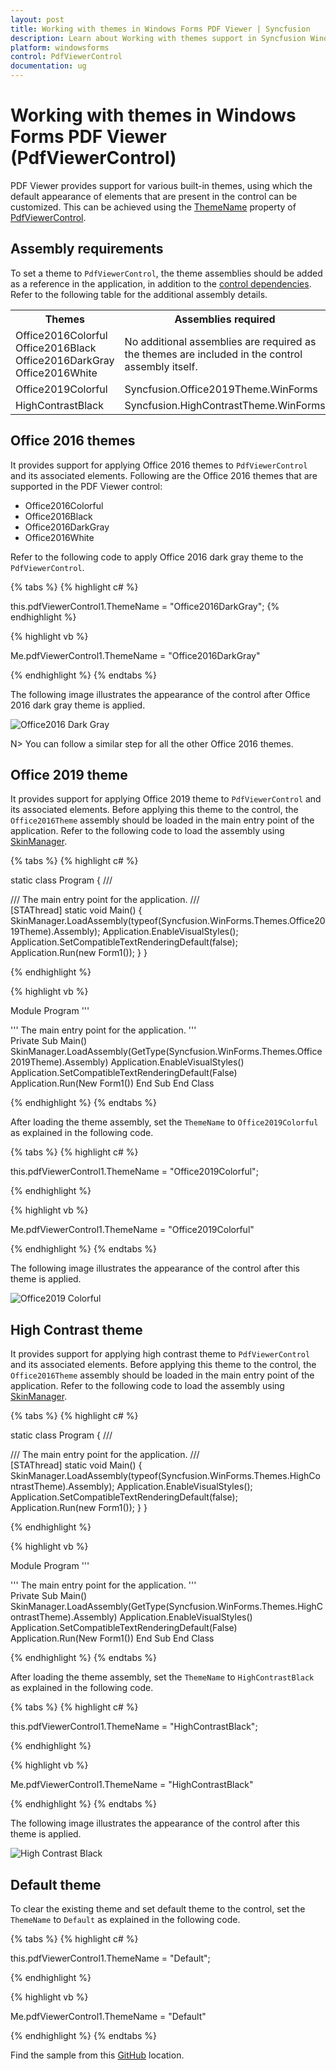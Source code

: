 ```yaml
---
layout: post
title: Working with themes in Windows Forms PDF Viewer | Syncfusion
description: Learn about Working with themes support in Syncfusion Windows Forms PDF Viewer (PdfViewerControl) control and more details.
platform: windowsforms
control: PdfViewerControl
documentation: ug
---
```


# Working with themes in Windows Forms PDF Viewer (PdfViewerControl)

PDF Viewer provides support for various built-in themes, using which the default appearance of elements that are present in the control can be customized. This can be achieved using the [ThemeName](https://help.syncfusion.com/cr/windowsforms/Syncfusion.Windows.Forms.Core.BaseControl.html#Syncfusion_Windows_Forms_Core_BaseControl_ThemeName) property of [PdfViewerControl](https://help.syncfusion.com/cr/windowsforms/Syncfusion.Windows.Forms.PdfViewer.PdfViewerControl.html).

## Assembly requirements

To set a theme to `PdfViewerControl`, the theme assemblies should be added as a reference in the application, in addition to the [control dependencies](https://help.syncfusion.com/windowsforms/control-dependencies#pdf-viewer). Refer to the following table for the additional assembly details.

<table>
	<tr>
		<th>
		Themes
		</th>
		<th>
		Assemblies required
		</th>
	</tr>
	<tr>
		<td>
		Office2016Colorful<br>
		Office2016Black<br>
		Office2016DarkGray<br>
		Office2016White
		</td>
		<td>
		No additional assemblies are required as the themes are included in the control assembly itself.
		</td>
	</tr>
	<tr>
		<td>
		Office2019Colorful
		</td>
		<td>
		Syncfusion.Office2019Theme.WinForms
		</td>
	</tr>
	<tr>
		<td>
		HighContrastBlack
		</td>
		<td>
		Syncfusion.HighContrastTheme.WinForms
		</td>
	</tr>
</table>

## Office 2016 themes

It provides support for applying Office 2016 themes to `PdfViewerControl` and its associated elements. Following are the Office 2016 themes that are supported in the PDF Viewer control:

* Office2016Colorful
* Office2016Black
* Office2016DarkGray
* Office2016White

Refer to the following code to apply Office 2016 dark gray theme to the `PdfViewerControl`.

{% tabs %}
{% highlight c# %}

this.pdfViewerControl1.ThemeName = "Office2016DarkGray";
{% endhighlight %}

{% highlight vb %}

Me.pdfViewerControl1.ThemeName = "Office2016DarkGray"

{% endhighlight %}
{% endtabs %}

The following image illustrates the appearance of the control after Office 2016 dark gray theme is applied.

![Office2016 Dark Gray](Themes_images/pv_darkgray.png)

N> You can follow a similar step for all the other Office 2016 themes.

## Office 2019 theme

It provides support for applying Office 2019 theme to `PdfViewerControl` and its associated elements. Before applying this theme to the control, the `Office2016Theme` assembly should be loaded in the main entry point of the application. Refer to the following code to load the assembly using [SkinManager](https://help.syncfusion.com/cr/windowsforms/Syncfusion.Windows.Forms.SkinManager.html).

{% tabs %}
{% highlight c# %}

static class Program 
{ 
/// <summary> 
/// The main entry point for the application. 
/// </summary> 
[STAThread] 
static void Main() 
{ 
SkinManager.LoadAssembly(typeof(Syncfusion.WinForms.Themes.Office2019Theme).Assembly); 
Application.EnableVisualStyles(); 
Application.SetCompatibleTextRenderingDefault(false); 
Application.Run(new Form1()); 
} 
}

{% endhighlight %}

{% highlight vb %}

Module Program
''' <summary> 
''' The main entry point for the application. 
''' </summary> 
<STAThread> 
Private Sub Main()
SkinManager.LoadAssembly(GetType(Syncfusion.WinForms.Themes.Office2019Theme).Assembly) 
Application.EnableVisualStyles()
Application.SetCompatibleTextRenderingDefault(False) 
Application.Run(New Form1()) 
End Sub 
End Class

{% endhighlight %}
{% endtabs %}

After loading the theme assembly, set the `ThemeName` to `Office2019Colorful` as explained in the following code.

{% tabs %}
{% highlight c# %}

this.pdfViewerControl1.ThemeName = "Office2019Colorful";
	
{% endhighlight %}

{% highlight vb %}

Me.pdfViewerControl1.ThemeName = "Office2019Colorful"

{% endhighlight %}
{% endtabs %}

The following image illustrates the appearance of the control after this theme is applied.

![Office2019 Colorful](Themes_images/pv_office2019colorful.png)

## High Contrast theme

It provides support for applying high contrast theme to `PdfViewerControl` and its associated elements. Before applying this theme to the control, the `Office2016Theme` assembly should be loaded in the main entry point of the application. Refer to the following code to load the assembly using [SkinManager](https://help.syncfusion.com/cr/windowsforms/Syncfusion.Windows.Forms.SkinManager.html).

{% tabs %}
{% highlight c# %}

static class Program 
{ 
/// <summary> 
/// The main entry point for the application. 
/// </summary> 
[STAThread] 
static void Main() 
{ 
SkinManager.LoadAssembly(typeof(Syncfusion.WinForms.Themes.HighContrastTheme).Assembly); 
Application.EnableVisualStyles(); 
Application.SetCompatibleTextRenderingDefault(false); 
Application.Run(new Form1()); 
} 
}

{% endhighlight %}

{% highlight vb %}

Module Program
''' <summary> 
''' The main entry point for the application. 
''' </summary> 
<STAThread> 
Private Sub Main()
SkinManager.LoadAssembly(GetType(Syncfusion.WinForms.Themes.HighContrastTheme).Assembly) 
Application.EnableVisualStyles()
Application.SetCompatibleTextRenderingDefault(False) 
Application.Run(New Form1()) 
End Sub 
End Class

{% endhighlight %}
{% endtabs %}

After loading the theme assembly, set the `ThemeName` to `HighContrastBlack` as explained in the following code.

{% tabs %}
{% highlight c# %}

this.pdfViewerControl1.ThemeName = "HighContrastBlack";

{% endhighlight %}

{% highlight vb %}

Me.pdfViewerControl1.ThemeName = "HighContrastBlack"

{% endhighlight %}
{% endtabs %}

The following image illustrates the appearance of the control after this theme is applied.

![High Contrast Black](Themes_images/pv_highcontrastblack.png)


## Default theme

To clear the existing theme and set default theme to the control, set the `ThemeName` to `Default` as explained in the following code.

{% tabs %}
{% highlight c# %}

this.pdfViewerControl1.ThemeName = "Default";

{% endhighlight %}

{% highlight vb %}

Me.pdfViewerControl1.ThemeName = "Default"

{% endhighlight %}
{% endtabs %}

Find the sample from this [GitHub](https://github.com/syncfusion/file-formats-windows-forms-demos/tree/master/PdfViewer/Visual%20Styles/PDF%20Viewer%20Visual%20Styles) location.
